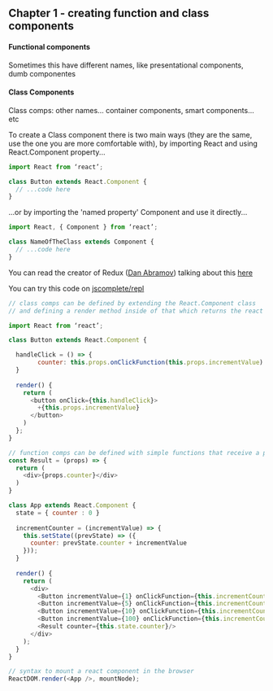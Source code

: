 ## Chapter 1 - creating function and class components

#### Functional components

Sometimes this have different names, like presentational components, dumb componentes

#### Class Components

Class comps: other names... container components, smart components... etc

To create a Class component there is two main ways (they are the same, use the one you are more comfortable with), by importing React and using React.Component property...

```javascript
import React from ‘react’;

class Button extends React.Component {
  // ...code here
}
```

...or by importing the 'named property' Component and use it directly...

```javascript
import React, { Component } from ‘react’;

class NameOfTheClass extends Component {
  // ...code here
}
```



You can read the creator of Redux \([Dan Abramov](https://medium.com/@dan_abramov?source=post_header_lockup)\) talking about this [here](https://medium.com/@dan_abramov/smart-and-dumb-components-7ca2f9a7c7d0)

You can try this code on [jscomplete/repl](https://jscomplete.com/repl)

```javascript
// class comps can be defined by extending the React.Component class 
// and defining a render method inside of that which returns the react element.

import React from ‘react’;

class Button extends React.Component {

  handleClick = () => {
    	counter: this.props.onClickFunction(this.props.incrementValue)
  }
  
  render() {
    return (
      <button onClick={this.handleClick}>
      	+{this.props.incrementValue}
      </button>
    )	
  };
}

// function comps can be defined with simple functions that receive a props obj and returns a react elem
const Result = (props) => {
  return (
    <div>{props.counter}</div>
  )
}

class App extends React.Component {
  state = { counter : 0 }
  
  incrementCounter = (incrementValue) => {
    this.setState((prevState) => ({
      counter: prevState.counter + incrementValue
    }));
  }
  
  render() {
    return (
      <div>
        <Button incrementValue={1} onClickFunction={this.incrementCounter}/>
        <Button incrementValue={5} onClickFunction={this.incrementCounter}/>
        <Button incrementValue={10} onClickFunction={this.incrementCounter}/>
        <Button incrementValue={100} onClickFunction={this.incrementCounter}/>
        <Result counter={this.state.counter}/>
      </div>
    );
  }
}

// syntax to mount a react component in the browser
ReactDOM.render(<App />, mountNode);
```









